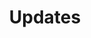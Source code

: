 ---
title: "Updates"
layout: netlogs
description: "This page is a list of all my netlogs/posts/whatever-you-want-to-call-them. Pretty cool, huh?"
---